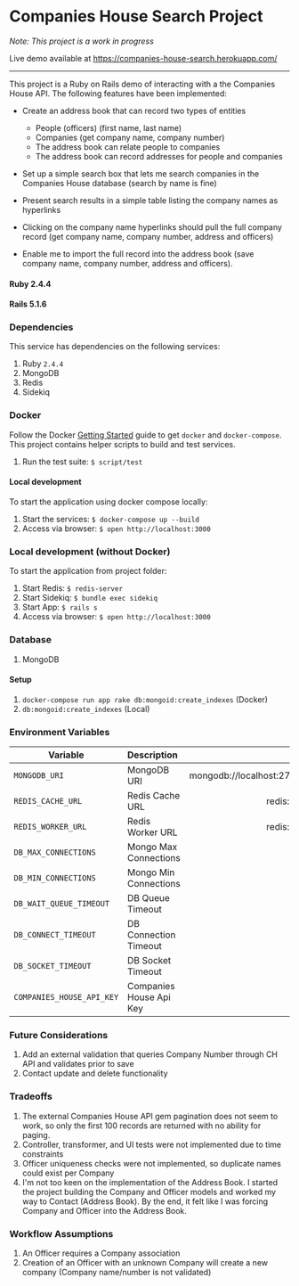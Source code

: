Companies House Search Project
=========

*Note: This project is a work in progress*

Live demo available at https://companies-house-search.herokuapp.com/

---

This project is a Ruby on Rails demo of interacting with a the Companies House API.  The following features have been implemented:

- Create an address book that can record two types of entities
  - People (officers) (first name, last name)
  - Companies (get company name, company number)
  - The address book can relate people to companies
  - The address book can record addresses for people and companies

- Set up a simple search box that lets me search companies in the Companies House database (search by name is fine)

- Present search results in a simple table listing the company names as hyperlinks

- Clicking on the company name hyperlinks should pull the full company record (get company name, company number, address and officers)

- Enable me to import the full record into the address book (save company name, company number, address and officers).

#### Ruby 2.4.4
#### Rails 5.1.6

### Dependencies

This service has dependencies on the following services:

1. Ruby `2.4.4`
1. MongoDB
1. Redis
1. Sidekiq

### Docker
Follow the Docker [Getting Started](https://docs.docker.com/get-started/) guide to get `docker` and `docker-compose`.  This project contains helper scripts to build and test services.

1. Run the test suite: `$ script/test`

#### Local development
To start the application using docker compose locally:

1. Start the services: `$ docker-compose up --build`
1. Access via browser: `$ open http://localhost:3000`

### Local development (without Docker)
To start the application from project folder:

1. Start Redis: `$ redis-server`
1. Start Sidekiq: `$ bundle exec sidekiq`
1. Start App: `$ rails s`
1. Access via browser: `$ open http://localhost:3000`

### Database

1. MongoDB

#### Setup

1. `docker-compose run app rake db:mongoid:create_indexes` (Docker)
1. `db:mongoid:create_indexes` (Local)

### Environment Variables

| Variable       |  Description   | Default                 |
| ---------------|:---------------|:-----------------------:|
| `MONGODB_URI`  | MongoDB URI   | mongodb://localhost:27017/companies_house_development |
| `REDIS_CACHE_URL`  | Redis Cache URL | redis://localhost:6379/0 |
| `REDIS_WORKER_URL`  | Redis Worker URL | redis://localhost:6379/1 |
| `DB_MAX_CONNECTIONS`  | Mongo Max Connections  | 16 |
| `DB_MIN_CONNECTIONS`  | Mongo Min Connections | 5 |
| `DB_WAIT_QUEUE_TIMEOUT`  | DB Queue Timeout  | 5 |
| `DB_CONNECT_TIMEOUT`  | DB Connection Timeout  | 10 |
| `DB_SOCKET_TIMEOUT`  | DB Socket Timeout | 5 |
| `COMPANIES_HOUSE_API_KEY`  | Companies House Api Key | - |

### Future Considerations

1. Add an external validation that queries Company Number through CH API and validates prior to save
1. Contact update and delete functionality

### Tradeoffs

1. The external Companies House API gem pagination does not seem to work, so only the first 100 records are returned with no ability for paging.
1. Controller, transformer, and UI tests were not implemented due to time constraints
1. Officer uniqueness checks were not implemented, so duplicate names could exist per Company
1. I'm not too keen on the implementation of the Address Book. I started the project building the Company and Officer models and worked my way to Contact (Address Book). By the end, it felt like I was forcing Company and Officer into the Address Book.

### Workflow Assumptions

1. An Officer requires a Company association
1. Creation of an Officer with an unknown Company will create a new company (Company name/number is not validated)

